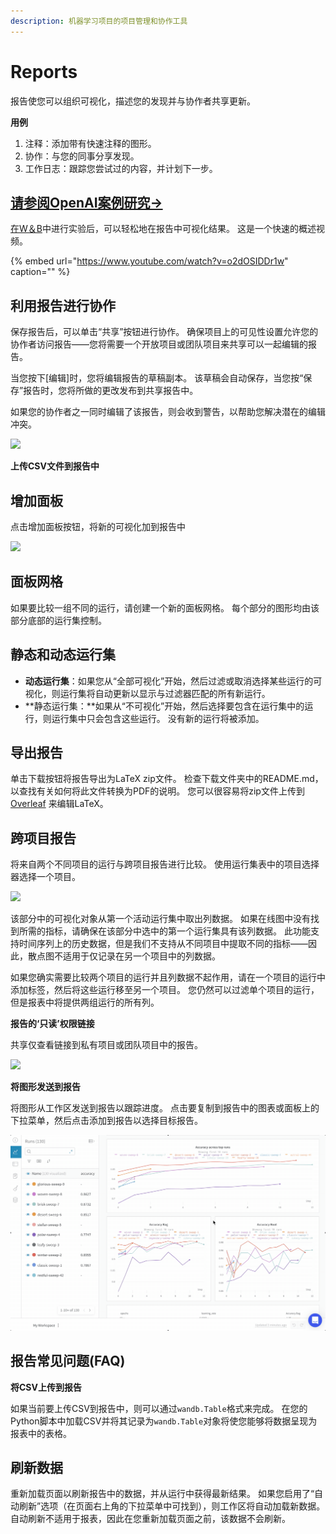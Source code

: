 ```yaml
---
description: 机器学习项目的项目管理和协作工具
---
```


# Reports

报告使您可以组织可视化，描述您的发现并与协作者共享更新。

**用例**

1. 注释：添加带有快速注释的图形。
2. 协作：与您的同事分享发现。
3. 工作日志：跟踪您尝试过的内容，并计划下一步。

## [请参阅OpenAI案例研究→](https://wandb.ai/openai/published-work/Learning-Dexterity-End-to-End--VmlldzoxMTUyMDQ)

[在W＆B](https://app.gitbook.com/@weights-and-biases/s/docs/~/drafts/-MKaPhwzNIegNuInaekR/quickstart)中进行实验后，可以轻松地在报告中可视化结果。 这是一个快速的概述视频。

{% embed url="https://www.youtube.com/watch?v=o2dOSIDDr1w" caption="" %}

## **利用报告进行协作**

保存报告后，可以单击“共享”按钮进行协作。 确保项目上的可见性设置允许您的协作者访问报告——您将需要一个开放项目或团队项目来共享可以一起编辑的报告。

当您按下\[编辑\]时，您将编辑报告的草稿副本。 该草稿会自动保存，当您按“保存”报告时，您将所做的更改发布到共享报告中。

如果您的协作者之一同时编辑了该报告，则会收到警告，以帮助您解决潜在的编辑冲突。

![](../.gitbook/assets/collaborative-reports.gif)

**上传CSV文件到报告中**

## **增加面板**

点击增加面板按钮，将新的可视化加到报告中

![](https://downloads.intercomcdn.com/i/o/142935595/d1422f30460a39b8b4868885/image.png)

## **面板网格**

如果要比较一组不同的运行，请创建一个新的面板网格。 每个部分的图形均由该部分底部的运行集控制。

## **静态和动态运行集**

* **动态运行集**：如果您从“全部可视化”开始，然后过滤或取消选择某些运行的可视化，则运行集将自动更新以显示与过滤器匹配的所有新运行。
* **静态运行集：**如果从“不可视化”开始，然后选择要包含在运行集中的运行，则运行集中只会包含这些运行。 没有新的运行将被添加。

## **导出报告**

单击下载按钮将报告导出为LaTeX zip文件。 检查下载文件夹中的README.md，以查找有关如何将此文件转换为PDF的说明。 您可以很容易将zip文件上传到 [Overleaf](https://www.overleaf.com/) 来编辑LaTeX。

## **跨项目报告**

将来自两个不同项目的运行与跨项目报告进行比较。 使用运行集表中的项目选择器选择一个项目。

![](../.gitbook/assets/how-to-pick-a-different-project-to-draw-runs-from.gif)

该部分中的可视化对象从第一个活动运行集中取出列数据。 如果在线图中没有找到所需的指标，请确保在该部分中选中的第一个运行集具有该列数据。 此功能支持时间序列上的历史数据，但是我们不支持从不同项目中提取不同的指标——因此，散点图不适用于仅记录在另一个项目中的列数据。

如果您确实需要比较两个项目的运行并且列数据不起作用，请在一个项目的运行中添加标签，然后将这些运行移至另一个项目。 您仍然可以过滤单个项目的运行，但是报表中将提供两组运行的所有列。

**报告的‘只读’权限链接**

共享仅查看链接到私有项目或团队项目中的报告。

![](../.gitbook/assets/share-view-only-link.gif)

**将图形发送到报告**

将图形从工作区发送到报告以跟踪进度。 点击要复制到报告中的图表或面板上的下拉菜单，然后点击添加到报告以选择目标报告。

![](../.gitbook/assets/demo-export-to-existing-report%20%281%29%20%282%29%20%283%29%20%283%29%20%283%29%20%283%29%20%284%29%20%284%29%20%285%29%20%281%29%20%281%29%20%284%29.gif)

## **报告常见问题\(FAQ\)**

**将CSV上传到报告**

如果当前要上传CSV到报告中，则可以通过`wandb.Table`格式来完成。 在您的Python脚本中加载CSV并将其记录为`wandb.Table`对象将使您能够将数据呈现为报表中的表格。

## **刷新数据**

重新加载页面以刷新报告中的数据，并从运行中获得最新结果。 如果您启用了“自动刷新”选项（在页面右上角的下拉菜单中可找到），则工作区将自动加载新数据。 自动刷新不适用于报表，因此在您重新加载页面之前，该数据不会刷新。

